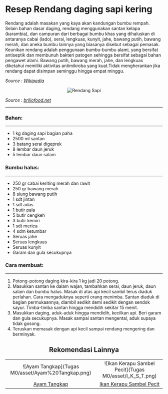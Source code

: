 # Resep Rendang daging sapi kering

Rendang adalah masakan yang kaya akan kandungan bumbu rempah. Selain bahan dasar daging, rendang menggunakan santan kelapa (karambia), dan campuran dari berbagai bumbu khas yang dihaluskan di antaranya cabai (lado), serai, lengkuas, kunyit, jahe, bawang putih, bawang merah, dan aneka bumbu lainnya yang biasanya disebut sebagai pemasak. Keunikan rendang adalah penggunaan bumbu-bumbu alami, yang bersifat antiseptik dan membunuh bakteri patogen sehingga bersifat sebagai bahan pengawet alami. Bawang putih, bawang merah, jahe, dan lengkuas diketahui memiliki aktivitas antimikroba yang kuat.Tidak mengherankan jika rendang dapat disimpan seminggu hingga empat minggu.

*Source : [Wikipedia](https://id.wikipedia.org/wiki/Rendang)*

<center>

![Rendang Sapi](https://cdn-brilio-net.akamaized.net/webp/news/2022/07/05/232748/11-resep-rendang-daging-sapi-nikmat-empuk-dan-bikin-nagih-220705q-rev1.jpg "Rendang Sapi")

</center>

*Source : [briliofood.net](https://www.briliofood.net/resep/11-resep-rendang-daging-sapi-nikmat-empuk-dan-bikin-nagih-220705q.html)*

----------

### Bahan:
----------

- 1 kg daging sapi bagian paha
- 2500 ml santan
- 3 batang serai digeprek
- 8 lembar daun jeruk
- 5 lembar daun salam

### Bumbu halus:
----------------

- 250 gr cabai keriting merah dan rawit
- 250 gr bawang merah
- 8 siung bawang putih
- 1 sdt jintan
- 1 sdt adas
- 1 butir pala
- 5 butir cengkeh
- 3 butir kemiri
- 1 sdt merica
- 4 sdm ketumbar
- Seruas jahe
- Seruas lengkuas
- Seruas kunyit
- Garam dan gula secukupnya

### Cara membuat:
------------------

1. Potong-potong daging kira-kira 1 kg jadi 20 potong.
2. Masukkan santan ke dalam wajan, tambahkan serai, daun jeruk, daun salam dan bumbu halus. Masak di atas api kecil sambil terus diaduk perlahan. Cara mengaduknya seperti orang menimba. Santan diaduk di bagian permukaannya, diambil sedikit demi sedikit dengan sendok sayur. Timba-timba santan hingga mendidih sekitar 15 menit.
3. Masukkan daging, aduk-aduk hingga mendidih, kecilkan api. Beri garam dan gula secukupnya. Masak sampai santan mengental, aduk supaya tidak gosong.
4. Teruskan memasak dengan api kecil sampai rendang mengering dan berminyak.

<center>

## Rekomendasi Lainnya 
|                                             |                                                |
| :----------------------------------------:  | :--------------------------------------------: |
| ![Ayam Tangkap](Tugas M0/asset/Ayam%20Tangkap.png)   | ![Ikan Kerapu Sambel Pecit](Tugas M0/asset/I_K_S_T.png) |
| [Ayam Tangkap](https://www.briliofood.net/review/ikan-kerapu-sambal-pencit-220714h.html) | [Ikan Kerapu Sambel Pecit](https://www.briliofood.net/review/ikan-kerapu-sambal-pencit-220714h.html)                       |

</center>




 